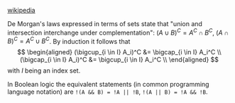 [wikipedia](https://en.wikipedia.org/wiki/De_Morgan%27s_laws)

De Morgan's laws expressed in terms of sets
state that "union and intersection interchange under complementation":
$(A \cup B)^C = A^C \cap B^C$,
$(A \cap B)^C = A^C \cup B^C$.
By induction it follows that
$$
\begin{aligned}
(\bigcup_{i \in I} A_i)^C &= \bigcap_{i \in I} A_i^C \\
(\bigcap_{i \in I} A_i)^C &= \bigcup_{i \in I} A_i^C \\
\end{aligned}
$$
with $I$ being an index set.

In Boolean logic the equivalent statements
(in common programming language notation) are
`!(A && B) = !A || !B`,
`!(A || B) = !A && !B`.